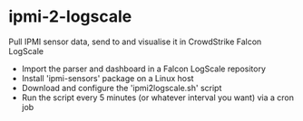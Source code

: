# ipmi-2-logscale
Pull IPMI sensor data, send to and visualise it in CrowdStrike Falcon LogScale

* Import the parser and dashboard in a Falcon LogScale repository
* Install 'ipmi-sensors' package on a Linux host
* Download and configure the 'ipmi2logscale.sh' script
* Run the script every 5 minutes (or whatever interval you want) via a cron job
